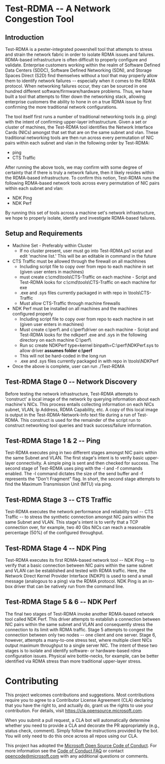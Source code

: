 
# Test-RDMA -- A Network Congestion Tool

## Introduction
Test-RDMA is a pester-integrated powershell tool that attempts to stress and strain the network fabric in order to isolate RDMA issues and failures. RDMA-based infrastructure is often difficult to properly configure and validate. Enterprise customers working within the realm of Software Defined Data Centers (SDDC), Software Defined Networking (SDN), and Storage Spaces Direct (S2D) find themselves without a tool that may properly allow them to identify network failures -- especially when it comes to the RDMA protocol. When networking failures occur, they can be sourced in one hundred different software/firmware/hardware problems. Thus, we have built a tool that attempts to filter down the networking stack, allowing enterprise customers the ability to hone in on a true RDMA issue by first confirming the more traditional network configurations. 

The tool itself first runs a number of traditional networking tools (e.g. ping) with the intent of confirming upper-layer infrastructure. Given a set or cluster of machines, the Test-RDMA tool identifies the Network Interface Cards (NICs) amongst that set that are on the same subnet and vlan. These traditional networking tools are then run across every permutation of NIC pairs within each subnet and vlan in the following order by Test-RDMA: 
- ping
- CTS Traffic

After running the above tools, we may confirm with some degree of certainty that if there is truly a network failure, then it likely resides within the RDMA-based infrastructure. To confirm this notion, Test-RDMA runs the following RDMA-based network tools across every permutation of NIC pairs within each subnet and vlan: 
- NDK Ping 
- NDK Perf

By running this set of tools across a machine set's network infrastructure, we hope to properly isolate, identify and investigate RDMA-based failures. 

## Setup and Requirements
- Machine Set - Preferably within Cluster
    - If no cluster present, user must go into Test-RDMA.ps1 script and edit 'machine list.' This will be an editable in command in the future
- CTS Traffic must be allowed through the firewall on all machhines
    - Including script file to copy over from repo to each machine in set (given user enters in machines)
    - must create c:\cmd\tools\CTS-Traffic on each machine - Script and Test-RDMA looks for c:\cmd\tools\CTS-Traffic on each machine for exe
    - .exe and .sys files currently packaged in with repo in \tools\CTS-Traffic
    - Must allow CTS-Traffic through machine firewalls 
- NDK Perf must be installed on all machines and the machines configured properly
    - Including script file to copy over from repo to each machine in set (given user enters in machines)
    - Must create c:\perf\ and c:\perf\driver on each machine - Script and Test-RDMA looks for the ndkperf .exe and .sys in the following directory on each machine C:\perf\
    - Run sc create NDKPerf type=kernel binpath=C:\perf\NDKPerf.sys to allow driver **assumes folder c:\perf**
    - This will not be hard-coded in the long run 
    - .exe and .sys files currently packaged in with repo in \tools\NDKPerf
- Once the above is complete, user can run ./Test-RDMA

## Test-RDMA Stage 0 -- Network Discovery
Before testing the network infrastructure, Test-RDMA attempts to 'construct' a local image of the network by querying information about each machine's NICs. This process entails collecting information on each NICs subnet, VLAN, Ip Address, RDMA Capability, etc. A copy of this local image is output in the Test-RDMA-Network-Info text file during a run of Test-RDMA. This construct is used for the remainder of the script run to construct networking tool queries and track success/failure information. 

## Test-RDMA Stage 1 & 2 -- Ping
Test-RDMA executes ping in two different stages amongst NIC pairs within the same Subnet and VLAN. The first stage's intent is to verify basic upper-layer connectivity. A simple ping is sent and then checked for success. 
The second stage of Test-RDMA uses ping with the -l and -f commands enabled. The -l command dictates the size of the send buffer and -f represents the "Don't Fragment" flag. In short, the second stage attempts to find the Maximum Transmission Unit (MTU) via ping. 

## Test-RDMA Stage 3 -- CTS Traffic
Test-RDMA executes the network performance and reliability tool -- CTS Traffic -- to stress the synthetic connection amongst NIC pairs within the same Subnet and VLAN. This stage's intent is to verify that a TCP connection over, for example, two 40 Gbs NICs can reach a reasonable percentage (50%) of the configured throughput. 

## Test-RDMA Stage 4 -- NDK Ping 
Test-RDMA executes its first RDMA-based network tool -- NDK Ping -- to verify that a basic connection between NIC pairs within the same subnet and VLAN can be established and tested with RDMA traffic. Here, the Network Direct Kernel Provider Interface (NDKPI) is used to send a small message (analogous to a ping) via the RDMA protocol. NDK Ping is an in-box driver that can be natively run from the command line. 

## Test-RDMA Stage 5 & 6 -- NDK Perf
The final two stages of Test-RDMA invoke another RDMA-based network tool called NDK Perf. This driver attempts to establish a connection between NIC pairs within the same subnet and VLAN and consequently stress the connection to its limit with RDMA traffic. Stage 5 attempts to congest the connection between only two nodes -- one client and one server. Stage 6, however, attempts a many-to-one stress test, where multiple client NICs output maximum throughput to a single server NIC. The intent of these two stages is to isolate and identify software- or hardware-based rdma configuration issues. Physical wire bottle-necks, for example, can be better identified via RDMA stress than more traditional upper-layer stress. 

# Contributing

This project welcomes contributions and suggestions.  Most contributions require you to agree to a
Contributor License Agreement (CLA) declaring that you have the right to, and actually do, grant us
the rights to use your contribution. For details, visit https://cla.opensource.microsoft.com.

When you submit a pull request, a CLA bot will automatically determine whether you need to provide
a CLA and decorate the PR appropriately (e.g., status check, comment). Simply follow the instructions
provided by the bot. You will only need to do this once across all repos using our CLA.

This project has adopted the [Microsoft Open Source Code of Conduct](https://opensource.microsoft.com/codeofconduct/).
For more information see the [Code of Conduct FAQ](https://opensource.microsoft.com/codeofconduct/faq/) or
contact [opencode@microsoft.com](mailto:opencode@microsoft.com) with any additional questions or comments.
